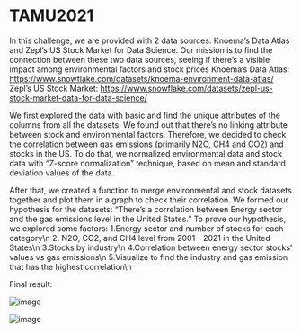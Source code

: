 # TAMU2021 
In this challenge, we are provided with 2 data sources: Knoema’s Data Atlas and Zepl’s US Stock Market for Data Science. Our mission is to find the connection between these two data sources, seeing if there’s a visible impact among environmental factors and stock prices
Knoema’s Data Atlas: https://www.snowflake.com/datasets/knoema-environment-data-atlas/
Zepl’s US Stock Market: https://www.snowflake.com/datasets/zepl-us-stock-market-data-for-data-science/

We first explored the data with basic and find the unique attributes of the columns from all the datasets. We found out that there’s no linking attribute between stock and environmental factors. Therefore, we decided to check the correlation between gas emissions (primarily N2O, CH4 and CO2) and stocks in the US. To do that, we normalized environmental data and stock data with “Z-score normalization” technique, based on mean and standard deviation values of the data.
 
After that, we created a function to merge environmental and stock datasets together and plot them in a graph to check their correlation. We formed our hypothesis for the datasets: “There’s a correlation between Energy sector and the gas emissions level in the United States.”
To prove our hypothesis, we explored some factors:
1.Energy sector and number of stocks for each category\n
2. N2O, CO2, and CH4 level from 2001 - 2021 in the United States\n
3.Stocks by industry\n
4.Correlation between energy sector stocks’ values vs gas emissions\n
5.Visualize to find the industry and gas emission that has the highest correlation\n

Final result:

![image](https://user-images.githubusercontent.com/59891364/137635572-9ce42ef8-613a-4cbe-90d5-e78691284346.png)

![image](https://user-images.githubusercontent.com/59891364/137635575-289509b0-c0ef-4241-b804-6b2cd1de6534.png)
